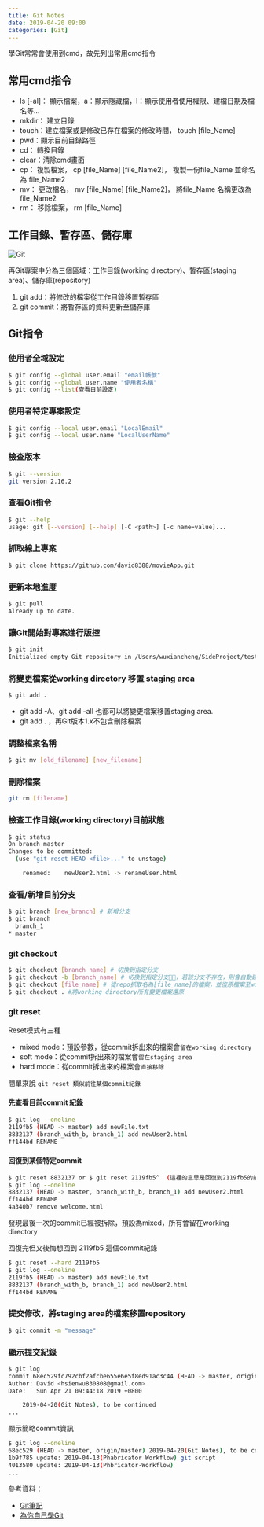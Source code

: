 ```yaml
---
title: Git Notes
date: 2019-04-20 09:00
categories: [Git]
---
```


學Git常常會使用到cmd，故先列出常用cmd指令

## 常用cmd指令

* ls [-al]： 顯示檔案，a：顯示隱藏檔，l：顯示使用者使用權限、建檔日期及檔名等...
* mkdir： 建立目錄
* touch：建立檔案或是修改已存在檔案的修改時間， touch [file_Name]
* pwd：顯示目前目錄路徑
* cd： 轉換目錄
* clear：清除cmd畫面
* cp： 複製檔案， cp [file_Name] [file_Name2]， 複製一份file_Name 並命名為 file_Name2
* mv： 更改檔名， mv [file_Name] [file_Name2]， 將file_Name 名稱更改為 file_Name2
* rm： 移除檔案， rm [file_Name]

## 工作目錄、暫存區、儲存庫
![Git](https://git-scm.com/images/about/index1@2x.png)

再Git專案中分為三個區域：工作目錄(working directory)、暫存區(staging area)、儲存庫(repository)
1. git add：將修改的檔案從工作目錄移置暫存區
2. git commit：將暫存區的資料更新至儲存庫

## Git指令
### 使用者全域設定
```bash
$ git config --global user.email "email帳號"
$ git config --global user.name "使用者名稱"
$ git config --list(查看目前設定)
```
### 使用者特定專案設定
```bash
$ git config --local user.email "LocalEmail"
$ git config --local user.name "LocalUserName"
```
### 檢查版本
```bash
$ git --version
git version 2.16.2
```
### 查看Git指令
```bash
$ git --help
usage: git [--version] [--help] [-C <path>] [-c name=value]...
```
### 抓取線上專案
```bash
$ git clone https://github.com/david8388/movieApp.git
```
### 更新本地進度
```bash
$ git pull
Already up to date.
```
### 讓Git開始對專案進行版控
```bash
$ git init 
Initialized empty Git repository in /Users/wuxiancheng/SideProject/test/.git/
```
### 將變更檔案從working directory 移置 staging area
```bash
$ git add .
```
* git add -A、git add -all 也都可以將變更檔案移置staging area.
* git add . ，再Git版本1.x不包含刪除檔案

### 調整檔案名稱
```bash
$ git mv [old_filename] [new_filename]
```

### 刪除檔案
```bash
git rm [filename]
```

### 檢查工作目錄(working directory)目前狀態
```bash
$ git status 
On branch master
Changes to be committed:
  (use "git reset HEAD <file>..." to unstage)

	renamed:    newUser2.html -> renameUser.html
```

### 查看/新增目前分支
```bash
$ git branch [new_branch] # 新增分支
$ git branch 
  branch_1
* master
```

### git checkout
```bash
$ git checkout [branch_name] # 切換到指定分支
$ git checkout -b [branch_name] # 切換到指定分支，若該分支不存在，則會自動建立並切換
$ git checkout [file_name] # 從repo抓取名為[file_name]的檔案，並復原檔案至working directory
$ git checkout . #將working directory所有變更檔案還原
```
### git reset
Reset模式有三種
* mixed mode：預設參數，從commit拆出來的檔案會`留在working directory`
* soft mode：從commit拆出來的檔案會`留在staging area`
* hard mode：從commit拆出來的檔案會`直接移除`

間單來說 `git reset 類似前往某個commit紀錄`

#### 先查看目前commit 紀錄
```bash
$ git log --oneline
2119fb5 (HEAD -> master) add newFile.txt
8832137 (branch_with_b, branch_1) add newUser2.html
ff144bd RENAME
```

#### 回復到某個特定commit
```bash
$ git reset 8832137 or $ git reset 2119fb5^  (這裡的意思是回復到2119fb5的前一個commit，也就是8832137)
$ git log --oneline
8832137 (HEAD -> master, branch_with_b, branch_1) add newUser2.html
ff144bd RENAME
4a340b7 remove welcome.html
```
發現最後一次的commit已經被拆除，預設為mixed，所有會留在working directory

回復完但又後悔想回到 2119fb5 這個commit紀錄
```bash
$ git reset --hard 2119fb5
$ git log --oneline
2119fb5 (HEAD -> master) add newFile.txt
8832137 (branch_with_b, branch_1) add newUser2.html
ff144bd RENAME
```

### 提交修改，將staging area的檔案移置repository
```bash
$ git commit -m "message"
```
### 顯示提交紀錄
```bash
$ git log
commit 68ec529fc792cbf2afcbe655e6e5f8ed91ac3c44 (HEAD -> master, origin/master)
Author: David <hsienwu830808@gmail.com>
Date:   Sun Apr 21 09:44:18 2019 +0800

    2019-04-20(Git Notes), to be continued
...
```
顯示簡略commit資訊
```bash
$ git log --oneline
68ec529 (HEAD -> master, origin/master) 2019-04-20(Git Notes), to be continued
1b9f785 update: 2019-04-13(Phabricator Workflow) git script
4013580 update: 2019-04-13(Phbricator-Workflow)
...
```

參考資料：

- [Git筆記](hhttps://cythilya.github.io/2018/04/05/git/)
- [為你自己學Git](https://gitbook.tw/)
